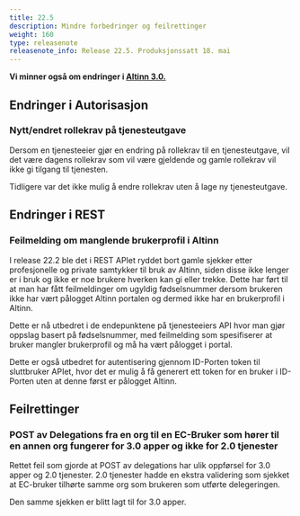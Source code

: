 ```yaml
---
title: 22.5
description: Mindre forbedringer og feilrettinger
weight: 160
type: releasenote
releasenote_info: Release 22.5. Produksjonssatt 18. mai
---
```


**Vi minner også om endringer i [Altinn 3.0.](https://github.com/Altinn/altinn-studio/releases)**

## Endringer i Autorisasjon

### Nytt/endret rollekrav på tjenesteutgave

Dersom en tjenesteeier gjør en endring på rollekrav til en tjenesteutgave, vil det være dagens rollekrav som vil være gjeldende og gamle rollekrav vil ikke gi tilgang til tjenesten.

Tidligere var det ikke mulig å endre rollekrav uten å lage ny tjenesteutgave.

## Endringer i REST

### Feilmelding om manglende brukerprofil i Altinn

I release 22.2 ble det i REST APIet ryddet bort gamle sjekker etter profesjonelle og private samtykker til bruk av Altinn, siden disse ikke lenger er i bruk og ikke er noe brukere hverken kan gi eller trekke.
Dette har ført til at man har fått feilmeldinger om ugyldig fødselsnummer dersom brukeren ikke har vært pålogget Altinn portalen og dermed ikke har en brukerprofil i Altinn.

Dette er nå utbedret i de endepunktene på tjenesteeiers API hvor man gjør oppslag basert på fødselsnummer, med feilmelding som spesifiserer at bruker mangler brukerprofil og må ha vært pålogget i portal.

Dette er også utbedret for autentisering gjennom ID-Porten token til sluttbruker APIet, hvor det er mulig å få generert ett token for en bruker i ID-Porten uten at denne først er pålogget Altinn.

## Feilrettinger

### POST av Delegations fra en org til en EC-Bruker som hører til en annen org fungerer for 3.0 apper og ikke for 2.0 tjenester

Rettet feil som gjorde at POST av delegations har ulik oppførsel for 3.0 apper og 2.0 tjenester. 2.0 tjenester hadde en ekstra validering som sjekket at EC-bruker tilhørte samme org som brukeren som utførte delegeringen. 

Den samme sjekken er blitt lagt til for 3.0 apper.